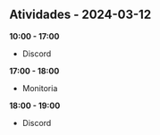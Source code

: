 ## Atividades - 2024-03-12

**10:00 - 17:00**

* Discord

**17:00 - 18:00**

* Monitoria

**18:00 - 19:00**

* Discord